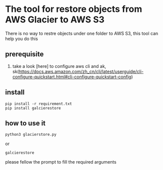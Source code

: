# The tool for restore objects from AWS Glacier to AWS S3
There is no way to restre objects under one folder to AWS S3, this tool can help you do this

## prerequisite
1. take a look [here] to configure aws cli and ak, sk(https://docs.aws.amazon.com/zh_cn/cli/latest/userguide/cli-configure-quickstart.html#cli-configure-quickstart-config)

## install
```
pip install -r requirement.txt
pip install galcierestore
```

## how to use it
```
python3 glacierstore.py
```


or

```
galcierestore

```
please fellow the prompt to fill the required arguments